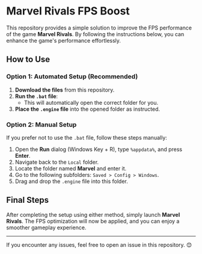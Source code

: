 # Marvel Rivals FPS Boost

This repository provides a simple solution to improve the FPS performance of the game **Marvel Rivals**. By following the instructions below, you can enhance the game's performance effortlessly.

## How to Use

### Option 1: Automated Setup (Recommended)
1. **Download the files** from this repository.
2. **Run the `.bat` file**:
   - This will automatically open the correct folder for you.
3. **Place the `.engine` file** into the opened folder as instructed.

### Option 2: Manual Setup
If you prefer not to use the `.bat` file, follow these steps manually:

1. Open the **Run** dialog (Windows Key + R), type `%appdata%`, and press **Enter**.
2. Navigate back to the `Local` folder.
3. Locate the folder named **Marvel** and enter it.
4. Go to the following subfolders: `Saved > Config > Windows`.
5. Drag and drop the `.engine` file into this folder.

## Final Steps

After completing the setup using either method, simply launch **Marvel Rivals**. The FPS optimization will now be applied, and you can enjoy a smoother gameplay experience.

---

If you encounter any issues, feel free to open an issue in this repository. 😊
